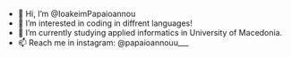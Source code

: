- 👋 Hi, I’m @IoakeimPapaioannou
- 👀 I’m interested in coding in diffrent languages!
- 🌱 I’m currently studying applied informatics in University of Macedonia.
- 📫 Reach me in instagram: @papaioannouu___


<!---
IoakeimPapaioannou/IoakeimPapaioannou is a ✨ special ✨ repository because its `README.md` (this file) appears on your GitHub profile.
You can click the Preview link to take a look at your changes.
--->
